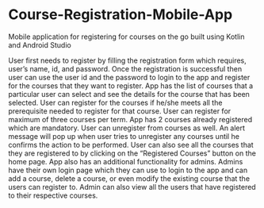 # Course-Registration-Mobile-App
Mobile application for registering for courses on the go built using Kotlin and Android Studio

User first needs to register by filling the registration form which requires, user’s name, id, and password. 
Once the registration is successful then user can use the user id and the password to login to the app and register for the courses that they want to register. 
App has the list of courses that a particular user can select and see the details for the course that has been selected. 
User can register for the courses if he/she meets all the prerequisite needed to register for that course.
User can register for maximum of three courses per term. App has 2 courses already registered which are mandatory. 
User can unregister from courses as well. 
An alert message will pop up when user tries to unregister any courses until he confirms the action to be performed. 
User can also see all the courses that they are registered to by clicking on the “Registered Courses” button on the home page. 
App also has an additional functionality for admins. 
Admins have their own login page which they can use to login to the app and can add a course, delete a course, or even modify the existing course that the users can register to.
Admin can also view all the users that have registered to their respective courses. 
